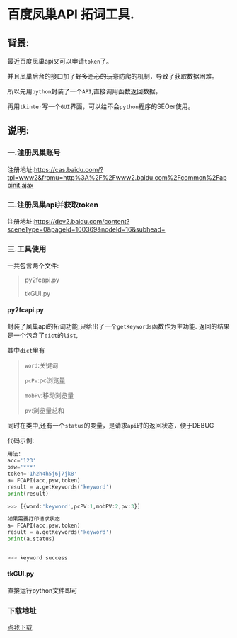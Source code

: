 # 百度凤巢API 拓词工具.
## 背景:
最近百度凤巢api又可以申请`token`了。

并且凤巢后台的接口加了~~好多恶心的玩意~~防爬的机制，导致了获取数据困难。

所以先用`python`封装了一个`API`,直接调用函数返回数据，

再用`tkinter`写一个`GUI`界面，可以给不会`python`程序的SEOer使用。

## 说明:
### 一.注册凤巢账号
注册地址:https://cas.baidu.com/?tpl=www2&fromu=http%3A%2F%2Fwww2.baidu.com%2Fcommon%2Fappinit.ajax

### 二.注册凤巢api并获取token
注册地址:https://dev2.baidu.com/content?sceneType=0&pageId=100369&nodeId=16&subhead=

### 三.工具使用
一共包含两个文件:
> py2fcapi.py
> 
> tkGUI.py

#### py2fcapi.py
封装了凤巢api的拓词功能,只给出了一个`getKeywords`函数作为主功能.
返回的结果是一个包含了`dict`的`list`,

其中`dict`里有
> `word`:关键词
> 
> `pcPv`:pc浏览量
>
> `mobPv`:移动浏览量
>
> `pv`:浏览量总和

同时在类中,还有一个`status`的变量，是请求`api`时的返回状态，便于DEBUG

代码示例:
```python
用法:
acc='123'
psw='***'
token='1h2h4h5j6j7jk8'
a= FCAPI(acc,psw,token)
result = a.getKeywords('keyword')
print(result)

>>> [{word:'keyword',pcPV:1,mobPV:2,pv:3}]

如果需要打印请求状态
a= FCAPI(acc,psw,token)
result = a.getKeywords('keyword')
print(a.status)


>>> keyword success
```
#### tkGUI.py
直接运行python文件即可

### 下载地址
[点我下载](https://github.com/iloveyby/BaiduFengchaoAPI/releases/tag/v0.5-beta)
